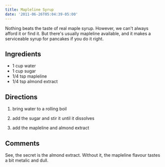 ```yaml
---
title: Mapleline Syrup
date: '2011-06-26T05:04:39-05:00'
---
```

Nothing beats the taste of real maple syrup. However, we can't always
afford it or find it. But there's usually mapleline available, and it
makes a serviceable syrup for pancakes if you do it right.



## Ingredients

* 1 cup water
* 1 cup sugar
* 1/4 tsp mapleline
* 1/4 tsp almond extract


## Directions

1.  bring water to a rolling boil

1.  add the sugar and stir it until it dissolves

1.  add the mapleline and almond extract


## Comments

See, the secret is the almond extract. Without it, the mapleline
flavour tastes a bit metalic and dull.



